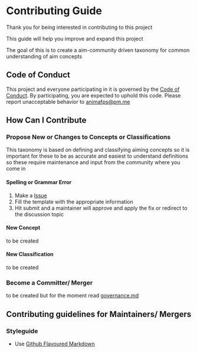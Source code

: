 # Contributing Guide

Thank you for being interested in contributing to this project

This guide will help you improve and expand this project

The goal of this is to create a aim-community driven taxonomy for common understanding of aim concepts

## Code of Conduct

This project and everyone participating in it is governed by the [Code of Conduct](code_of_conduct.md). By participating, you are expected to uphold this code. Please report unacceptable behavior to animafps@pm.me

## How Can I Contribute

### Propose New or Changes to Concepts or Classifications

This taxonomy is based on defining and classifying aiming concepts so it is important for these to be as accurate and easiest to understand definitions so these require maintenance and input from the community where you come in

#### Spelling or Grammar Error

1. Make a [Issue](https://github.com/aiming-taxonomy/aiming-taxonomy/issues/new/choose/)
2. Fill the template with the appropriate information
3. Hit submit and a maintainer will approve and apply the fix or redirect to the discussion topic

#### New Concept

to be created

#### New Classification

to be created

### Become a Committer/ Merger

to be created but for the moment read [governance.md](governance.md)

## Contributing guidelines for Maintainers/ Mergers

### Styleguide

- Use [Github Flavoured Markdown](https://github.github.com/gfm/)

